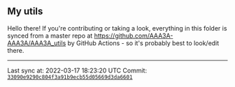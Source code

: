## My utils

Hello there! If you're contributing or taking a look, everything in this folder
is synced from a master repo at https://github.com/AAA3A-AAA3A/AAA3A_utils by GitHub Actions -
so it's probably best to look/edit there.

---

Last sync at: 2022-03-17 18:23:20 UTC
Commit: [`33090e9290c804f3a91b9ecb55d05669d3da6601`](https://github.com/AAA3A-AAA3A/AAA3A_utils/commit/33090e9290c804f3a91b9ecb55d05669d3da6601)
